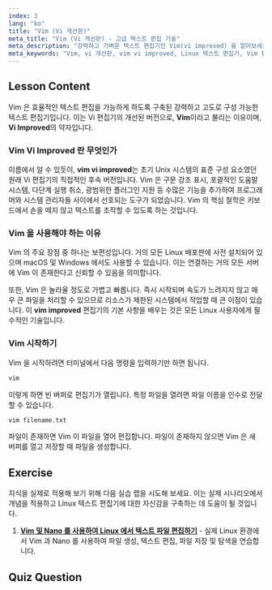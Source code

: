 ```yaml
---
index: 3
lang: "ko"
title: "Vim (Vi 개선판)"
meta_title: "Vim (Vi 개선판) - 고급 텍스트 편집 기술"
meta_description: "강력하고 가벼운 텍스트 편집기인 Vim(vi improved) 을 알아보세요. 이 강좌는 대부분의 Linux 시스템에 사전 설치된 도구인 vim vi improved 의 필수 사항을 소개합니다."
meta_keywords: "Vim, vi 개선판, vim vi improved, Linux 텍스트 편집기, Vim 튜토리얼, Vi 편집기, vim 개선판, Linux 명령어"
---
```


## Lesson Content

Vim 은 효율적인 텍스트 편집을 가능하게 하도록 구축된 강력하고 고도로 구성 가능한 텍스트 편집기입니다. 이는 Vi 편집기의 개선된 버전으로, **Vim**이라고 불리는 이유이며, **Vi Improved**의 약자입니다.

### Vim Vi Improved 란 무엇인가

이름에서 알 수 있듯이, **vim vi improved**는 초기 Unix 시스템의 표준 구성 요소였던 원래 Vi 편집기의 직접적인 후속 버전입니다. Vim 은 구문 강조 표시, 포괄적인 도움말 시스템, 다단계 실행 취소, 광범위한 플러그인 지원 등 수많은 기능을 추가하여 프로그래머와 시스템 관리자들 사이에서 선호되는 도구가 되었습니다. Vim 의 핵심 철학은 키보드에서 손을 떼지 않고 텍스트를 조작할 수 있도록 하는 것입니다.

### Vim 을 사용해야 하는 이유

Vim 의 주요 장점 중 하나는 보편성입니다. 거의 모든 Linux 배포판에 사전 설치되어 있으며 macOS 및 Windows 에서도 사용할 수 있습니다. 이는 연결하는 거의 모든 서버에 Vim 이 존재한다고 신뢰할 수 있음을 의미합니다.

또한, Vim 은 놀라울 정도로 가볍고 빠릅니다. 즉시 시작되며 속도가 느려지지 않고 매우 큰 파일을 처리할 수 있으므로 리소스가 제한된 시스템에서 작업할 때 큰 이점이 있습니다. 이 **vim improved** 편집기의 기본 사항을 배우는 것은 모든 Linux 사용자에게 필수적인 기술입니다.

### Vim 시작하기

Vim 을 시작하려면 터미널에서 다음 명령을 입력하기만 하면 됩니다.

```bash
vim
```

이렇게 하면 빈 버퍼로 편집기가 열립니다. 특정 파일을 열려면 파일 이름을 인수로 전달할 수 있습니다.

```bash
vim filename.txt
```

파일이 존재하면 Vim 이 파일을 열어 편집합니다. 파일이 존재하지 않으면 Vim 은 새 버퍼를 열고 저장할 때 파일을 생성합니다.

## Exercise

지식을 실제로 적용해 보기 위해 다음 실습 랩을 시도해 보세요. 이는 실제 시나리오에서 개념을 적용하고 Linux 텍스트 편집기에 대한 자신감을 구축하는 데 도움이 될 것입니다.

1. **[Vim 및 Nano 를 사용하여 Linux 에서 텍스트 파일 편집하기](https://labex.io/ko/labs/comptia-edit-text-files-in-linux-with-vim-and-nano-591076)** - 실제 Linux 환경에서 Vim 과 Nano 를 사용하여 파일 생성, 텍스트 편집, 파일 저장 및 탐색을 연습합니다.

## Quiz Question
